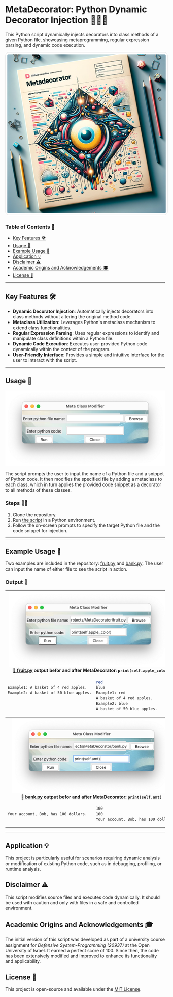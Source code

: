 # MetaDecorator: Python Dynamic Decorator Injection 🧙‍♂️🔧

This Python script dynamically injects decorators into class methods of a given Python file, showcasing metaprogramming, regular expression parsing, and dynamic code execution.

<div style="text-align: center;">
    <img src="./images/cover.png" width="500" hight="10"
    style="border-radius: 10px; border: 1px solid #ddd; padding: 5px;">
</div>

### Table of Contents 📑

<!-- @import "[TOC]" {cmd="toc" depthFrom=2 depthTo=2 orderedList=false} -->

<!-- code_chunk_output -->

- [Key Features 🛠️](#key-features-️)
- [Usage 📖](#usage-)
- [Example Usage 🌟](#example-usage-)
- [Application 💡](#application-)
- [Disclaimer ⚠️](#disclaimer-️)
- [Academic Origins and Acknowledgements 🎓](#academic-origins-and-acknowledgements-)
- [License 📜](#license-)

<!-- /code_chunk_output -->

---

## Key Features 🛠️

- **Dynamic Decorator Injection**: Automatically injects decorators into class methods without altering the original method code.
- **Metaclass Utilization**: Leverages Python's metaclass mechanism to extend class functionalities.
- **Regular Expression Parsing**: Uses regular expressions to identify and manipulate class definitions within a Python file.
- **Dynamic Code Execution**: Executes user-provided Python code dynamically within the context of the program.
- **User-Friendly Interface**: Provides a simple and intuitive interface for the user to interact with the script.

---

## Usage 📖

![Alt text](images/UI_demo.png?raw=true "Program main menu")

The script prompts the user to input the name of a Python file and a snippet of Python code. It then modifies the specified file by adding a metaclass to each class, which in turn applies the provided code snippet as a decorator to all methods of these classes.

### Steps 🚶‍♂️

1. Clone the repository.
2. Run [the script](meta.py) in a Python environment.
3. Follow the on-screen prompts to specify the target Python file and the code snippet for injection.

---

## Example Usage 🌟

Two examples are included in the repository: [fruit.py](fruit.py) and [bank.py](bank.py). The user can input the name of either file to see the script in action.



### Output 📝

<table>
<tr>
    <th colspan="2">
        <div style="margin-right: 20px;">
            <img src="./images/fruit_demo.png" width="500">
        </div>
        <a href="./fruit.py">🍎 fruit.py</a> output befor and after MetaDecorator: <code>print(self.apple_color)</code>
</div>
    </th>
</tr>
<tr>
    <td>

```bash
Example1: A basket of 4 red apples.
Example2: A basket of 50 blue apples.




```

</td>
<td>

```bash
red
blue
Example1: red
A basket of 4 red apples.
Example2: blue
A basket of 50 blue apples.
```

</td>
</tr>
    <tr>
        <th colspan="2">
            <div>
                <img src="./images/bank_demo.png" width="500">
            </div>
        <a href="./bank.py">🏦 bank.py</a> output befor and after MetaDecorator: <code>print(self.amt)</code>
        </th>
    </tr>
<tr>
<td>

```bash
Your account, Bob, has 100 dollars.


```

</td>
<td>

```bash
100
100
Your account, Bob, has 100 dollars.
```

</td>
</tr>
</table>

---

## Application 💡

This project is particularly useful for scenarios requiring dynamic analysis or modification of existing Python code, such as in debugging, profiling, or runtime analysis.

## Disclaimer ⚠️

This script modifies source files and executes code dynamically. It should be used with caution and only with files in a safe and controlled environment.

## Academic Origins and Acknowledgements 🎓

The initial version of this script was developed as part of a university course assignment for _Defensive System-Programming (20937)_ at the Open University of Israel. It earned a perfect score of 100. Since then, the code has been extensively modified and improved to enhance its functionality and applicability.

## License 📜

This project is open-source and available under the [MIT License](LICENSE).
